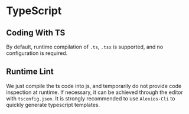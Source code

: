# TypeScript

## Coding With TS

By default, runtime compilation of `.ts`, `.tsx` is supported, and no configuration is required.

## Runtime Lint

We just compile the ts code into js, and temporarily do not provide code inspection at runtime. If necessary, it can be achieved through the editor with `tsconfig.json`. It is strongly recommended to use `Alexios-Cli` to quickly generate typescript templates.
